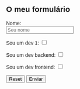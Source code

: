 <DOCTYPE HTML>
<html lang="en">
<head>
 <meta charset="UTF-8">
 <meta name="viewport"
 content="width=device-width,
 initial-scale=1.0">
 <style>
  body{
   font-family:sans-serif;}
  label{
   cursor:pointer;}
 </style>
</head>
<body>
 <form action="#" method="get" target="_blank" autocomplete="off">
  <h2>O meu formulário</h2>
  <p>
   <label for="nome">Nome:</label><br>
   <input type="text" id="nome" name="nome"
   placeholder="Seu nome">
  </p>
  <p>
   <label for="dv1">Sou um dev 1:</label>
   <input type="checkbox" id="dv1" name="dev1" value="sim"><br>
  </p>
  <p>
   <label for="dev2">Sou um dev backend:</label>
   <input type="checkbox" id="dev2" name="dev2" value="sim"><br>

  </p>
   <label for="dev3">Sou um dev frontend:</label>
   <input type="checkbox" id="dev3" name="dev3" value="sim">
  <p>
   <button type="reset">Reset</button>
   <button type="submit">Enviar</button>
  </p>
</form>
</body>
</html>
